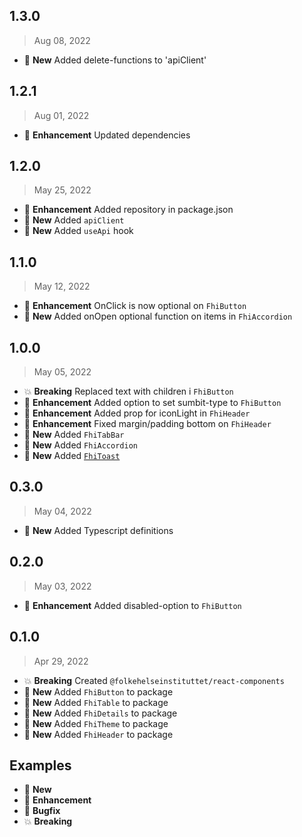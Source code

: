 ## 1.3.0

> Aug 08, 2022

* :nut_and_bolt: **New** Added delete-functions to 'apiClient'

## 1.2.1

> Aug 01, 2022

* :tada: **Enhancement** Updated dependencies

## 1.2.0

> May 25, 2022

* :tada: **Enhancement** Added repository in package.json
* :nut_and_bolt: **New** Added `apiClient`
* :nut_and_bolt: **New** Added `useApi` hook

## 1.1.0

> May 12, 2022

* :tada: **Enhancement** OnClick is now optional on `FhiButton`
* :nut_and_bolt: **New** Added onOpen optional function on items in `FhiAccordion`

## 1.0.0

> May 05, 2022

* :boom: **Breaking** Replaced text with children i `FhiButton`
* :tada: **Enhancement** Added option to set sumbit-type to `FhiButton`
* :tada: **Enhancement** Added prop for iconLight in `FhiHeader`
* :tada: **Enhancement** Fixed margin/padding bottom on `FhiHeader`
* :nut_and_bolt: **New** Added `FhiTabBar`
* :nut_and_bolt: **New** Added `FhiAccordion`
* :nut_and_bolt: **New** Added [`FhiToast`](./src/components/FhiToast/README.md)


## 0.3.0

> May 04, 2022

* :nut_and_bolt: **New** Added Typescript definitions


## 0.2.0

> May 03, 2022

* :tada: **Enhancement** Added disabled-option to `FhiButton`


## 0.1.0

> Apr 29, 2022

* :boom: **Breaking** Created `@folkehelseinstituttet/react-components`
* :nut_and_bolt: **New** Added `FhiButton` to package
* :nut_and_bolt: **New** Added `FhiTable` to package
* :nut_and_bolt: **New** Added `FhiDetails` to package
* :nut_and_bolt: **New** Added `FhiTheme` to package
* :nut_and_bolt: **New** Added `FhiHeader` to package


## Examples

* :nut_and_bolt: **New**
* :tada: **Enhancement**
* :bug: **Bugfix**
* :boom: **Breaking**